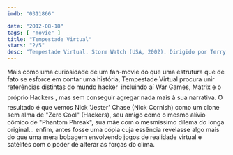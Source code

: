 ```yaml
---
imdb: "0311866"

date: "2012-08-18"
tags: [ "movie" ]
title: "Tempestade Virtual"
stars: "2/5"
desc: "Tempestade Virtual. Storm Watch (USA, 2002). Dirigido por Terry Cunningham. Escrito por Flavia Carrozzi, Terry Cunningham, Steve Latshaw. Com Nick Cornish, Vanessa Marcil, Adrian Paul, Bai Ling, Coolio, Scott Rinker, Serena Scott Thomas, Richard Cox, Jerry Doyle."
---
```

Mais como uma curiosidade de um fan-movie do que uma estrutura que de fato se esforce em contar uma história, Tempestade Virtual procura unir referências distintas do mundo hacker  incluindo aí War Games, Matrix e o próprio Hackers , mas sem conseguir agregar nada mais à sua narrativa. O resultado é que vemos Nick 'Jester' Chase (Nick Cornish) como um clone sem alma de "Zero Cool" (Hackers), seu amigo como o mesmo alívio cômico de "Phantom Phreak", sua mãe com o mesmíssimo dilema do longa original... enfim, antes fosse uma cópia cuja essência revelasse algo mais do que uma mera bobagem envolvendo jogos de realidade virtual e satélites com o poder de alterar as forças do clima.

